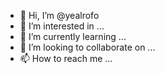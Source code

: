 - 👋 Hi, I’m @yealrofo
- 👀 I’m interested in ...
- 🌱 I’m currently learning ...
- 💞️ I’m looking to collaborate on ...
- 📫 How to reach me ...

<!---
yealrofo/yealrofo is a ✨ special ✨ repository because its `README.md` (this file) appears on your GitHub profile.
You can click the Preview link to take a look at your changes.
--->
